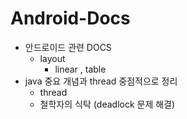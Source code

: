 # Android-Docs
- 안드로이드 관련 DOCS
  - layout
    - linear , table
- java 중요 개념과 thread 중점적으로 정리
  - thread
  - 철학자의 식탁 (deadlock 문제 해결)

